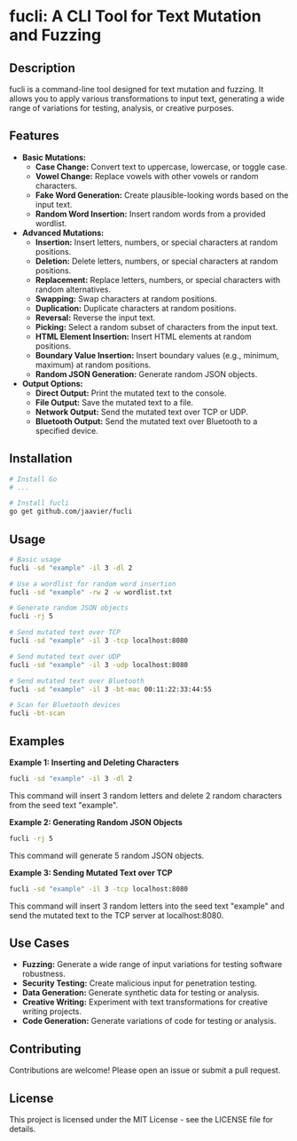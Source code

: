 # fucli: A CLI Tool for Text Mutation and Fuzzing

## Description

fucli is a command-line tool designed for text mutation and fuzzing. It allows you to apply various transformations to input text, generating a wide range of variations for testing, analysis, or creative purposes.

## Features

* **Basic Mutations:**
    * **Case Change:**  Convert text to uppercase, lowercase, or toggle case.
    * **Vowel Change:** Replace vowels with other vowels or random characters.
    * **Fake Word Generation:** Create plausible-looking words based on the input text.
    * **Random Word Insertion:** Insert random words from a provided wordlist.
* **Advanced Mutations:**
    * **Insertion:** Insert letters, numbers, or special characters at random positions.
    * **Deletion:** Delete letters, numbers, or special characters at random positions.
    * **Replacement:** Replace letters, numbers, or special characters with random alternatives.
    * **Swapping:** Swap characters at random positions.
    * **Duplication:** Duplicate characters at random positions.
    * **Reversal:** Reverse the input text.
    * **Picking:** Select a random subset of characters from the input text.
    * **HTML Element Insertion:** Insert HTML elements at random positions.
    * **Boundary Value Insertion:** Insert boundary values (e.g., minimum, maximum) at random positions.
    * **Random JSON Generation:** Generate random JSON objects.
* **Output Options:**
    * **Direct Output:** Print the mutated text to the console.
    * **File Output:** Save the mutated text to a file.
    * **Network Output:** Send the mutated text over TCP or UDP.
    * **Bluetooth Output:** Send the mutated text over Bluetooth to a specified device.

## Installation

```bash
# Install Go
# ...

# Install fucli
go get github.com/jaavier/fucli
```

## Usage

```bash
# Basic usage
fucli -sd "example" -il 3 -dl 2

# Use a wordlist for random word insertion
fucli -sd "example" -rw 2 -w wordlist.txt

# Generate random JSON objects
fucli -rj 5

# Send mutated text over TCP
fucli -sd "example" -il 3 -tcp localhost:8080

# Send mutated text over UDP
fucli -sd "example" -il 3 -udp localhost:8080

# Send mutated text over Bluetooth
fucli -sd "example" -il 3 -bt-mac 00:11:22:33:44:55

# Scan for Bluetooth devices
fucli -bt-scan
```

## Examples

**Example 1: Inserting and Deleting Characters**

```bash
fucli -sd "example" -il 3 -dl 2
```

This command will insert 3 random letters and delete 2 random characters from the seed text "example".

**Example 2: Generating Random JSON Objects**

```bash
fucli -rj 5
```

This command will generate 5 random JSON objects.

**Example 3: Sending Mutated Text over TCP**

```bash
fucli -sd "example" -il 3 -tcp localhost:8080
```

This command will insert 3 random letters into the seed text "example" and send the mutated text to the TCP server at localhost:8080.

## Use Cases

* **Fuzzing:** Generate a wide range of input variations for testing software robustness.
* **Security Testing:** Create malicious input for penetration testing.
* **Data Generation:** Generate synthetic data for testing or analysis.
* **Creative Writing:** Experiment with text transformations for creative writing projects.
* **Code Generation:** Generate variations of code for testing or analysis.

## Contributing

Contributions are welcome! Please open an issue or submit a pull request.

## License

This project is licensed under the MIT License - see the LICENSE file for details.